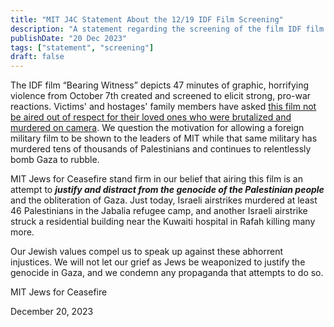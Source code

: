 ```yaml
---
title: "MIT J4C Statement About the 12/19 IDF Film Screening"
description: "A statement regarding the screening of the film IDF film 'Bearing Witness'"
publishDate: "20 Dec 2023"
tags: ["statement", "screening"]
draft: false
---
```


The IDF film “Bearing Witness” depicts 47 minutes of graphic, horrifying violence from October 7th created and screened to elicit strong, pro-war reactions. Victims' and hostages' family members have asked [this film not be aired out of respect for their loved ones who were brutalized and murdered on camera](https://www.timesofisrael.com/mental-health-professionals-implore-netanyahu-not-to-show-atrocities-film-to-public/). We question the motivation for allowing a foreign military film to be shown to the leaders of MIT while that same military has murdered tens of thousands of Palestinians and continues to relentlessly bomb Gaza to rubble.

MIT Jews for Ceasefire stand firm in our belief that airing this film is an attempt to **_justify and distract from the genocide of the Palestinian people_** and the obliteration of Gaza. Just today, Israeli airstrikes murdered at least 46 Palestinians in the Jabalia refugee camp, and another Israeli airstrike struck a residential building near the Kuwaiti hospital in Rafah killing many more.

Our Jewish values compel us to speak up against these abhorrent injustices. We will not let our grief as Jews be weaponized to justify the genocide in Gaza, and we condemn any propaganda that attempts to do so.

MIT Jews for Ceasefire

December 20, 2023
